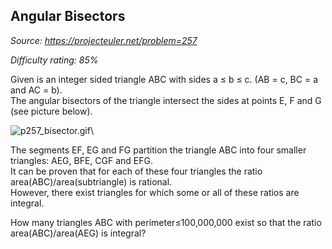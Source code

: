 Angular Bisectors
-----------------

*Source: https://projecteuler.net/problem=257*


*Difficulty rating: 85%*

Given is an integer sided triangle ABC with sides a ≤ b ≤ c. (AB = c, BC
= a and AC = b).\
 The angular bisectors of the triangle intersect the sides at points E,
F and G (see picture below).

![p257\_bisector.gif](project/images/p257_bisector.gif)\

The segments EF, EG and FG partition the triangle ABC into four smaller
triangles: AEG, BFE, CGF and EFG.\
 It can be proven that for each of these four triangles the ratio
area(ABC)/area(subtriangle) is rational.\
 However, there exist triangles for which some or all of these ratios
are integral.

How many triangles ABC with perimeter≤100,000,000 exist so that the
ratio area(ABC)/area(AEG) is integral?
